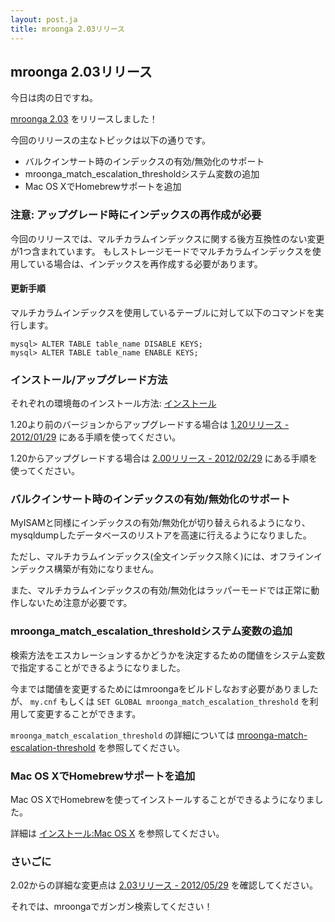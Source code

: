 ```yaml
---
layout: post.ja
title: mroonga 2.03リリース
---
```

## mroonga 2.03リリース

今日は肉の日ですね。

[mroonga 2.03](/ja/docs/news.html#release-2-03) をリリースしました！

今回のリリースの主なトピックは以下の通りです。

-   バルクインサート時のインデックスの有効/無効化のサポート
-   mroonga_match_escalation_thresholdシステム変数の追加
-   Mac OS XでHomebrewサポートを追加

### 注意: アップグレード時にインデックスの再作成が必要

今回のリリースでは、マルチカラムインデックスに関する後方互換性のない変更が1つ含まれています。
もしストレージモードでマルチカラムインデックスを使用している場合は、インデックスを再作成する必要があります。

#### 更新手順

マルチカラムインデックスを使用しているテーブルに対して以下のコマンドを実行します。

    mysql> ALTER TABLE table_name DISABLE KEYS;
    mysql> ALTER TABLE table_name ENABLE KEYS;

### インストール/アップグレード方法

それぞれの環境毎のインストール方法:
[インストール](/ja/docs/install.html)

1.20より前のバージョンからアップグレードする場合は [1.20リリース -
2012/01/29](/ja/docs/news.html#release-1-20)
にある手順を使ってください。

1.20からアップグレードする場合は [2.00リリース -
2012/02/29](/ja/docs/news.html#release-2-00)
にある手順を使ってください。

### バルクインサート時のインデックスの有効/無効化のサポート

MyISAMと同様にインデックスの有効/無効化が切り替えられるようになり、mysqldumpしたデータベースのリストアを高速に行えるようになりました。

ただし、マルチカラムインデックス(全文インデックス除く)には、オフラインインデックス構築が有効になりません。

また、マルチカラムインデックスの有効/無効化はラッパーモードでは正常に動作しないため注意が必要です。

### mroonga_match_escalation_thresholdシステム変数の追加

検索方法をエスカレーションするかどうかを決定するための閾値をシステム変数で指定することができるようになりました。

今までは閾値を変更するためにはmroongaをビルドしなおす必要がありましたが、
`my.cnf` もしくは `SET GLOBAL
mroonga_match_escalation_threshold` を利用して変更することができます。

`mroonga_match_escalation_threshold` の詳細については
[mroonga-match-escalation-threshold](/ja/docs/reference.html#mroonga-match-escalation-threshold)
を参照してください。

### Mac OS XでHomebrewサポートを追加

Mac OS XでHomebrewを使ってインストールすることができるようになりました。

詳細は [インストール:Mac OS X](/ja/docs/install.html#mac-os-x)
を参照してください。

### さいごに

2.02からの詳細な変更点は [2.03リリース - 2012/05/29](/ja/docs/news.html#release-2-03) を確認してください。

それでは、mroongaでガンガン検索してください！
